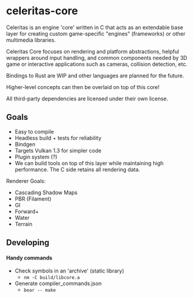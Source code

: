 # celeritas-core

Celeritas is an engine 'core' written in C that acts as an extendable base layer for creating custom game-specific "engines" (frameworks) or other
multimedia libraries.

Celeritas Core focuses on rendering and platform abstractions, helpful wrappers around input handling, and common components needed by 3D game or interactive applications such as cameras, collision detection, etc.

Bindings to Rust are WIP and other languages are planned for the future.

Higher-level concepts can then be overlaid on top of this core!

All third-party dependencies are licensed under their own license.

## Goals

- Easy to compile
- Headless build + tests for reliability
- Bindgen
- Targets Vulkan 1.3 for simpler code
- Plugin system (?)
- We can build tools on top of this layer while maintaining high performance. The C side retains
  all rendering data.

Renderer Goals:

- Cascading Shadow Maps
- PBR (Filament)
- GI
- Forward+
- Water
- Terrain

## Developing

#### Handy commands

- Check symbols in an 'archive' (static library)
  - `nm -C build/libcore.a`
- Generate compiler_commands.json
  - `bear -- make`
